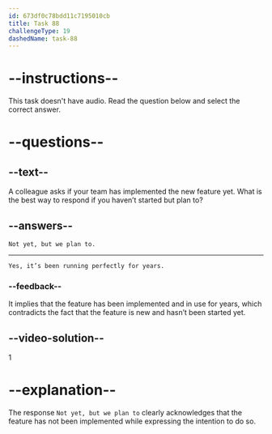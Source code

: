 ```yaml
---
id: 673df0c78bdd11c7195010cb
title: Task 88
challengeType: 19
dashedName: task-88
---
```


<!-- SPEAKING -->

# --instructions--

This task doesn't have audio. Read the question below and select the correct answer.

# --questions--

## --text--

A colleague asks if your team has implemented the new feature yet. What is the best way to respond if you haven’t started but plan to?

## --answers--

`Not yet, but we plan to.`

---

`Yes, it’s been running perfectly for years.`

### --feedback--

It implies that the feature has been implemented and in use for years, which contradicts the fact that the feature is new and hasn’t been started yet.

## --video-solution--

1

# --explanation--

The response `Not yet, but we plan to` clearly acknowledges that the feature has not been implemented while expressing the intention to do so.
